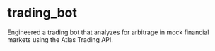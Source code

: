 # trading_bot
Engineered a trading bot that analyzes for arbitrage in mock financial markets using the Atlas Trading API.

